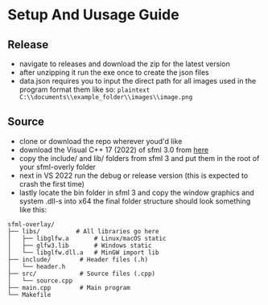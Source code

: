# Setup And Uusage Guide

## Release
- navigate to releases and download the zip for the latest version
- after unzipping it run the exe once to create the json files
- data.json requires you to input the direct path for all images used in the program 
format them like so:
```plaintext C:\\documents\\example_folder\\images\\image.png```

## Source
- clone or download the repo wherever youd'd like
- download the Visual C++ 17 (2022) of sfml 3.0 from [here](https://www.sfml-dev.org/download/sfml/3.0.0/)
- copy the include/ and lib/ folders from sfml 3 and put them in the root of your sfml-overly folder
- next in VS 2022 run the debug or release version (this is expected to crash the first time)
- lastly locate the bin folder in sfml 3 and copy  the window graphics and system .dll-s into x64
  the final folder structure should look something like this:
```plaintext
sfml-overlay/
├── libs/          # All libraries go here 
│   ├── libglfw.a       # Linux/macOS static
│   ├── glfw3.lib       # Windows static
│   └── libglfw.dll.a   # MinGW import lib
├── include/        # Header files (.h)
│   └── header.h
├── src/            # Source files (.cpp)
│   └── source.cpp
├── main.cpp        # Main program
└── Makefile
```

